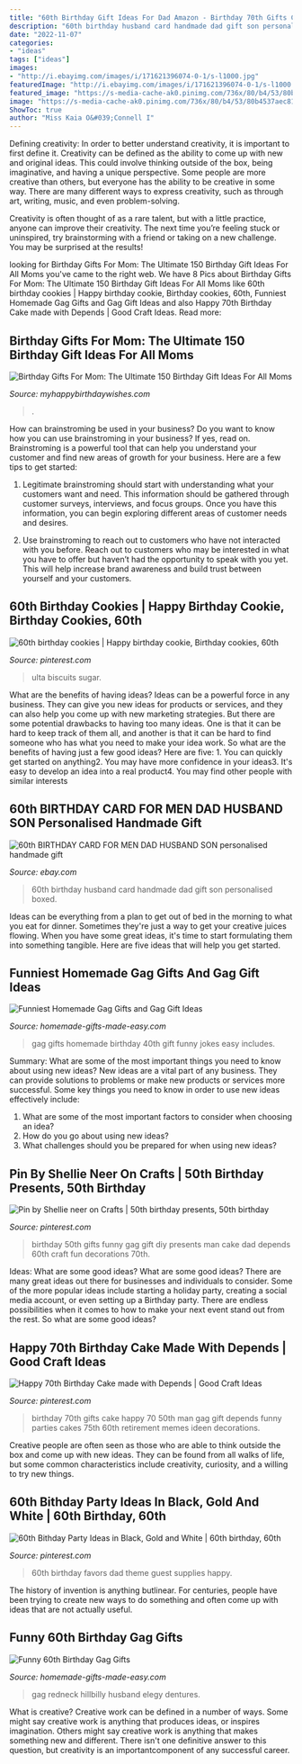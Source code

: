 ```yaml
---
title: "60th Birthday Gift Ideas For Dad Amazon - Birthday 70th Gifts Cake Happy 70 50th Man Gag Gift Depends Funny Parties Cakes 75th 60th Retirement Memes Ideen Decorations"
description: "60th birthday husband card handmade dad gift son personalised boxed"
date: "2022-11-07"
categories:
- "ideas"
tags: ["ideas"]
images:
- "http://i.ebayimg.com/images/i/171621396074-0-1/s-l1000.jpg"
featuredImage: "http://i.ebayimg.com/images/i/171621396074-0-1/s-l1000.jpg"
featured_image: "https://s-media-cache-ak0.pinimg.com/736x/80/b4/53/80b4537aec8109440226533bca3495d6.jpg"
image: "https://s-media-cache-ak0.pinimg.com/736x/80/b4/53/80b4537aec8109440226533bca3495d6.jpg"
ShowToc: true
author: "Miss Kaia O&#039;Connell I"
---
```



Defining creativity:
In order to better understand creativity, it is important to first define it. Creativity can be defined as the ability to come up with new and original ideas. This could involve thinking outside of the box, being imaginative, and having a unique perspective.
Some people are more creative than others, but everyone has the ability to be creative in some way. There are many different ways to express creativity, such as through art, writing, music, and even problem-solving.

Creativity is often thought of as a rare talent, but with a little practice, anyone can improve their creativity. The next time you’re feeling stuck or uninspired, try brainstorming with a friend or taking on a new challenge. You may be surprised at the results!

	

		
looking for Birthday Gifts For Mom: The Ultimate 150 Birthday Gift Ideas For All Moms you've came to the right web. We have 8 Pics about Birthday Gifts For Mom: The Ultimate 150 Birthday Gift Ideas For All Moms like 60th birthday cookies | Happy birthday cookie, Birthday cookies, 60th, Funniest Homemade Gag Gifts and Gag Gift Ideas and also Happy 70th Birthday Cake made with Depends | Good Craft Ideas. Read more:
		
    
## Birthday Gifts For Mom: The Ultimate 150 Birthday Gift Ideas For All Moms

<img loading=lazy src="http://www.myhappybirthdaywishes.com/wp-content/uploads/2018/05/best-40th-birthday-gifts-for-mom.jpg" onerror="this.onerror=null;this.src='https://tse2.mm.bing.net/th?id=OIP.BX1tMW9KEJ30S9_CRenAcwHaRd&amp;pid=15.1';" alt="Birthday Gifts For Mom: The Ultimate 150 Birthday Gift Ideas For All Moms">

_Source: myhappybirthdaywishes.com_

>. 

	

How can brainstroming be used in your business?
Do you want to know how you can use brainstroming in your business? If yes, read on. Brainstroming is a powerful tool that can help you understand your customer and find new areas of growth for your business. Here are a few tips to get started:
1. Legitimate brainstroming should start with understanding what your customers want and need. This information should be gathered through customer surveys, interviews, and focus groups. Once you have this information, you can begin exploring different areas of customer needs and desires.

2. Use brainstroming to reach out to customers who have not interacted with you before. Reach out to customers who may be interested in what you have to offer but haven’t had the opportunity to speak with you yet. This will help increase brand awareness and build trust between yourself and your customers.


    
## 60th Birthday Cookies | Happy Birthday Cookie, Birthday Cookies, 60th

<img loading=lazy src="https://i.pinimg.com/736x/fc/29/2c/fc292cf9fb2a09c7372b6ada4e59ea5d.jpg" onerror="this.onerror=null;this.src='https://tse1.mm.bing.net/th?id=OIP.oTlXaWuJV6vXMgW-CQmigwHaJ3&amp;pid=15.1';" alt="60th birthday cookies | Happy birthday cookie, Birthday cookies, 60th">

_Source: pinterest.com_

>ulta biscuits sugar. 

	

What are the benefits of having ideas?
Ideas can be a powerful force in any business. They can give you new ideas for products or services, and they can also help you come up with new marketing strategies. But there are some potential drawbacks to having too many ideas. One is that it can be hard to keep track of them all, and another is that it can be hard to find someone who has what you need to make your idea work. So what are the benefits of having just a few good ideas? Here are five: 1. You can quickly get started on anything2. You may have more confidence in your ideas3. It's easy to develop an idea into a real product4. You may find other people with similar interests
    
## 60th BIRTHDAY CARD FOR MEN DAD HUSBAND SON Personalised Handmade Gift

<img loading=lazy src="http://i.ebayimg.com/images/i/171621396074-0-1/s-l1000.jpg" onerror="this.onerror=null;this.src='https://tse4.mm.bing.net/th?id=OIP.I-gwjAaiIaiyPZwARQ3R_AHaJ4&amp;pid=15.1';" alt="60th BIRTHDAY CARD FOR MEN DAD HUSBAND SON personalised handmade gift">

_Source: ebay.com_

>60th birthday husband card handmade dad gift son personalised boxed. 

	

Ideas can be everything from a plan to get out of bed in the morning to what you eat for dinner. Sometimes they're just a way to get your creative juices flowing. When you have some great ideas, it's time to start formulating them into something tangible. Here are five ideas that will help you get started.

    
## Funniest Homemade Gag Gifts And Gag Gift Ideas

<img loading=lazy src="http://www.homemade-gifts-made-easy.com/image-files/40th-birthday-gag-gifts-800x291.jpg" onerror="this.onerror=null;this.src='https://tse1.mm.bing.net/th?id=OIP.IdJ1-GvU3c6SO8O4kj51FgHaCs&amp;pid=15.1';" alt="Funniest Homemade Gag Gifts and Gag Gift Ideas">

_Source: homemade-gifts-made-easy.com_

>gag gifts homemade birthday 40th gift funny jokes easy includes. 

	

Summary: What are some of the most important things you need to know about using new ideas?
New ideas are a vital part of any business. They can provide solutions to problems or make new products or services more successful. Some key things you need to know in order to use new ideas effectively include:
1. What are some of the most important factors to consider when choosing an idea?
2. How do you go about using new ideas?
3. What challenges should you be prepared for when using new ideas?

    
## Pin By Shellie Neer On Crafts | 50th Birthday Presents, 50th Birthday

<img loading=lazy src="https://i.pinimg.com/736x/b1/b4/eb/b1b4eb0788149677f5c55a40e8a395bd.jpg" onerror="this.onerror=null;this.src='https://tse4.mm.bing.net/th?id=OIP.PG7to5fpNVcthXCHrX4oFwHaJ4&amp;pid=15.1';" alt="Pin by Shellie neer on Crafts | 50th birthday presents, 50th birthday">

_Source: pinterest.com_

>birthday 50th gifts funny gag gift diy presents man cake dad depends 60th craft fun decorations 70th. 

	

Ideas: What are some good ideas?
What are some good ideas?
There are many great ideas out there for businesses and individuals to consider. Some of the more popular ideas include starting a holiday party, creating a social media account, or even setting up a Birthday party. There are endless possibilities when it comes to how to make your next event stand out from the rest. So what are some good ideas?

    
## Happy 70th Birthday Cake Made With Depends | Good Craft Ideas

<img loading=lazy src="https://s-media-cache-ak0.pinimg.com/736x/80/b4/53/80b4537aec8109440226533bca3495d6.jpg" onerror="this.onerror=null;this.src='https://tse3.mm.bing.net/th?id=OIP.OAhsjtZD3Bloj3FOZQZgbAHaJ3&amp;pid=15.1';" alt="Happy 70th Birthday Cake made with Depends | Good Craft Ideas">

_Source: pinterest.com_

>birthday 70th gifts cake happy 70 50th man gag gift depends funny parties cakes 75th 60th retirement memes ideen decorations. 

	

Creative people are often seen as those who are able to think outside the box and come up with new ideas. They can be found from all walks of life, but some common characteristics include creativity, curiosity, and a willing to try new things.

    
## 60th Bithday Party Ideas In Black, Gold And White | 60th Birthday, 60th

<img loading=lazy src="https://i.pinimg.com/736x/75/4c/5d/754c5d0df59608f5cdc40f1b34d799f7.jpg" onerror="this.onerror=null;this.src='https://tse3.mm.bing.net/th?id=OIP.tjxv0H0OV5ZSAgNP7ZimPwHaLH&amp;pid=15.1';" alt="60th Bithday Party Ideas in Black, Gold and White | 60th birthday, 60th">

_Source: pinterest.com_

>60th birthday favors dad theme guest supplies happy. 

	

The history of invention is anything butlinear. For centuries, people have been trying to create new ways to do something and often come up with ideas that are not actually useful.

    
## Funny 60th Birthday Gag Gifts

<img loading=lazy src="https://www.homemade-gifts-made-easy.com/image-files/60th-birthday-gag-gift-edible-dentures-400x300.jpg" onerror="this.onerror=null;this.src='https://tse4.mm.bing.net/th?id=OIP.h-KsGTaVrhv_D7VOGR4uCAHaFj&amp;pid=15.1';" alt="Funny 60th Birthday Gag Gifts">

_Source: homemade-gifts-made-easy.com_

>gag redneck hillbilly husband elegy dentures. 

	

What is creative?
Creative work can be defined in a number of ways. Some might say creative work is anything that produces ideas, or inspires imagination. Others might say creative work is anything that makes something new and different. There isn't one definitive answer to this question, but creativity is an importantcomponent of any successful career.

